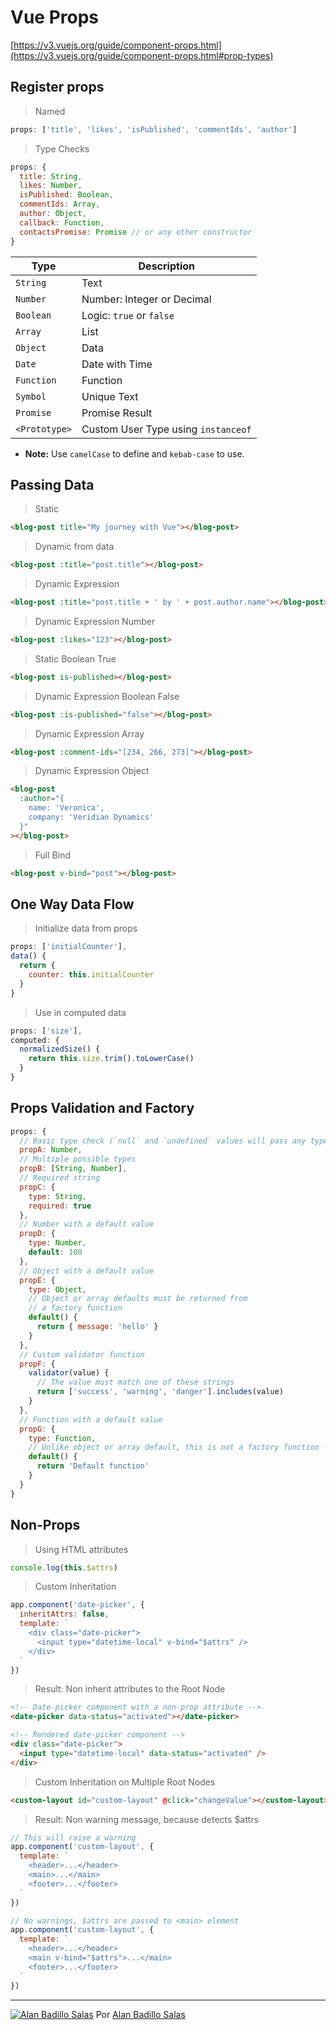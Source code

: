 # Vue Props

[https://v3.vuejs.org/guide/component-props.html](https://v3.vuejs.org/guide/component-props.html#prop-types)

## Register props

> Named

```js
props: ['title', 'likes', 'isPublished', 'commentIds', 'author']
```

> Type Checks

```js
props: {
  title: String,
  likes: Number,
  isPublished: Boolean,
  commentIds: Array,
  author: Object,
  callback: Function,
  contactsPromise: Promise // or any other constructor
}
```

Type | Description
--- | ---
`String` | Text
`Number` | Number: Integer or Decimal
`Boolean` | Logic: `true` or `false`
`Array` | List
`Object` | Data
`Date` | Date with Time
`Function` | Function
`Symbol` | Unique Text
`Promise` | Promise Result
`<Prototype>` | Custom User Type using `instanceof`

* **Note:** Use `camelCase` to define and `kebab-case` to use.

## Passing Data

> Static

```html
<blog-post title="My journey with Vue"></blog-post>
```

> Dynamic from data

```html
<blog-post :title="post.title"></blog-post>
```

> Dynamic Expression

```html
<blog-post :title="post.title + ' by ' + post.author.name"></blog-post>
```

> Dynamic Expression Number

```html
<blog-post :likes="123"></blog-post>
```

> Static Boolean True

```html
<blog-post is-published></blog-post>
```

> Dynamic Expression Boolean False

```html
<blog-post :is-published="false"></blog-post>
```

> Dynamic Expression Array

```html
<blog-post :comment-ids="[234, 266, 273]"></blog-post>
```

> Dynamic Expression Object

```html
<blog-post
  :author="{
    name: 'Veronica',
    company: 'Veridian Dynamics'
  }"
></blog-post>
```

> Full Bind

```html
<blog-post v-bind="post"></blog-post>
```

## One Way Data Flow

> Initialize data from props

```js
props: ['initialCounter'],
data() {
  return {
    counter: this.initialCounter
  }
}
```

> Use in computed data

```js
props: ['size'],
computed: {
  normalizedSize() {
    return this.size.trim().toLowerCase()
  }
}
```

## Props Validation and Factory

```js
props: {
  // Basic type check (`null` and `undefined` values will pass any type validation)
  propA: Number,
  // Multiple possible types
  propB: [String, Number],
  // Required string
  propC: {
    type: String,
    required: true
  },
  // Number with a default value
  propD: {
    type: Number,
    default: 100
  },
  // Object with a default value
  propE: {
    type: Object,
    // Object or array defaults must be returned from
    // a factory function
    default() {
      return { message: 'hello' }
    }
  },
  // Custom validator function
  propF: {
    validator(value) {
      // The value must match one of these strings
      return ['success', 'warning', 'danger'].includes(value)
    }
  },
  // Function with a default value
  propG: {
    type: Function,
    // Unlike object or array default, this is not a factory function - this is a function to serve as a default value
    default() {
      return 'Default function'
    }
  }
}
```

## Non-Props

> Using HTML attributes

```js
console.log(this.$attrs)
```

> Custom Inheritation

```js
app.component('date-picker', {
  inheritAttrs: false,
  template: `
    <div class="date-picker">
      <input type="datetime-local" v-bind="$attrs" />
    </div>
  `
})
```

> Result: Non inherit attributes to the Root Node

```html
<!-- Date-picker component with a non-prop attribute -->
<date-picker data-status="activated"></date-picker>

<!-- Rendered date-picker component -->
<div class="date-picker">
  <input type="datetime-local" data-status="activated" />
</div>
```

> Custom Inheritation on Multiple Root Nodes

```html
<custom-layout id="custom-layout" @click="changeValue"></custom-layout>
```

> Result: Non warning message, because detects $attrs

```js
// This will raise a warning
app.component('custom-layout', {
  template: `
    <header>...</header>
    <main>...</main>
    <footer>...</footer>
  `
})

// No warnings, $attrs are passed to <main> element
app.component('custom-layout', {
  template: `
    <header>...</header>
    <main v-bind="$attrs">...</main>
    <footer>...</footer>
  `
})
```

---

[![Alan Badillo Salas](https://avatars.githubusercontent.com/u/79223578?s=40&v=4 "Alan Badillo Salas")](https://github.com/dragonnomada) Por [Alan Badillo Salas](https://github.com/dragonnomada)

